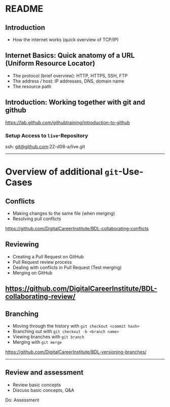 # README

## Introduction
- How the internet works (quick overview of TCP/IP)

## Internet Basics: Quick anatomy of a URL (Uniform Resource Locator)
- The protocol (brief overview): HTTP, HTTPS, SSH, FTP
- The address / host: IP addresses, DNS, domain name
- The resource path

## Introduction: Working together with git and github

https://lab.github.com/githubtraining/introduction-to-github

### Setup Access to `live`-Repository
ssh: git@github.com:22-d08-a/live.git

---

# Overview of additional `git`-Use-Cases

## Conflicts
- Making changes to the same file (when merging)
- Resolving pull conflicts

https://github.com/DigitalCareerInstitute/BDL-collaborating-conflicts

## Reviewing
- Creating a Pull Request on GitHub
- Pull Request review process
- Dealing with conflicts in Pull Request (Test merging)
- Merging on GitHub

https://github.com/DigitalCareerInstitute/BDL-collaborating-review/
---

## Branching
- Moving through the history with `git checkout <commit hash>`
- Branching out with `git checkout -b <branch name>`
- Viewing branches with `git branch`
- Merging with `git merge`

https://github.com/DigitalCareerInstitute/BDL-versioning-branches/

---

## Review and assessment
- Review basic concepts 
- Discuss basic concepts, Q&A

Do: Assessment
